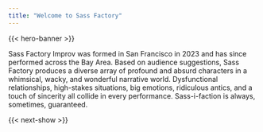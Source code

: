 ```yaml
---
title: "Welcome to Sass Factory"
---
```


{{< hero-banner >}}

Sass Factory Improv was formed in San Francisco in 2023 and has since performed across the Bay Area. Based on audience suggestions, Sass Factory produces a diverse array of profound and absurd characters in a whimsical, wacky, and wonderful narrative world. Dysfunctional relationships, high-stakes situations, big emotions, ridiculous antics, and a touch of sincerity all collide in every performance. Sass-i-faction is always, sometimes, guaranteed.

{{< next-show >}}
